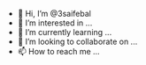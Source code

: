 - 👋 Hi, I’m @3saifebal
- 👀 I’m interested in ...
- 🌱 I’m currently learning ...
- 💞️ I’m looking to collaborate on ...
- 📫 How to reach me ...

<!---
3saifebal/3saifebal is a ✨ special ✨ repository because its `README.md` (this file) appears on your GitHub profile.
You can click the Preview link to take a look at your changes.
--->
